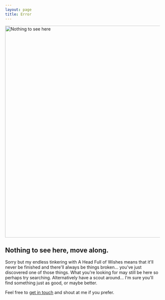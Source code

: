 ```yaml
---
layout: page
title: Error
--- 
```

<a data-flickr-embed="true" data-header="false" data-footer="false" data-context="false"  href="https://www.flickr.com/photos/grange85/3287744437/in/photolist-82mvGY-3bHQR-ne5hUM-abr3Ef-8SVR7f-61wxSV-4mzgax-32jx9/" title="Nothing to see here"><img src="https://farm4.staticflickr.com/3227/3287744437_720a97916b_b.jpg" width="1024" height="689" alt="Nothing to see here"></a><script async src="//embedr.flickr.com/assets/client-code.js" charset="utf-8"></script>

## Nothing to see here, move along.

Sorry but my endless tinkering with A Head Full of Wishes means that it'll never be finished and there'll always be things broken... you've just discovered one of those things. What you're looking for may still be here so perhaps try searching. Alternatively have a scout around... I'm sure you'll find something just as good, or maybe better.

Feel free to [get in touch](/about/) and shout at me if you prefer.